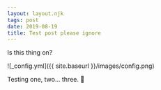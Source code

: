 ```yaml
---
layout: layout.njk
tags: post
date: 2019-08-19
title: Test post please ignore
---
```


Is this thing on?

![_config.yml]({{ site.baseurl }}/images/config.png)

Testing one, two... three. :microphone:
